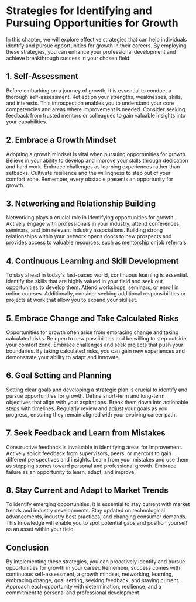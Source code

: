 Strategies for Identifying and Pursuing Opportunities for Growth
=========================================================================

In this chapter, we will explore effective strategies that can help individuals identify and pursue opportunities for growth in their careers. By employing these strategies, you can enhance your professional development and achieve breakthrough success in your chosen field.

1\. Self-Assessment
------------------

Before embarking on a journey of growth, it is essential to conduct a thorough self-assessment. Reflect on your strengths, weaknesses, skills, and interests. This introspection enables you to understand your core competencies and areas where improvement is needed. Consider seeking feedback from trusted mentors or colleagues to gain valuable insights into your capabilities.

2\. Embrace a Growth Mindset
---------------------------

Adopting a growth mindset is vital when pursuing opportunities for growth. Believe in your ability to develop and improve your skills through dedication and hard work. Embrace challenges as learning experiences rather than setbacks. Cultivate resilience and the willingness to step out of your comfort zone. Remember, every obstacle presents an opportunity for growth.

## 3. Networking and Relationship Building

Networking plays a crucial role in identifying opportunities for growth. Actively engage with professionals in your industry, attend conferences, seminars, and join relevant industry associations. Building strong relationships within your network opens doors to new prospects and provides access to valuable resources, such as mentorship or job referrals.

4\. Continuous Learning and Skill Development
--------------------------------------------

To stay ahead in today's fast-paced world, continuous learning is essential. Identify the skills that are highly valued in your field and seek out opportunities to develop them. Attend workshops, seminars, or enroll in online courses. Additionally, consider seeking additional responsibilities or projects at work that allow you to expand your skillset.

5\. Embrace Change and Take Calculated Risks
-------------------------------------------

Opportunities for growth often arise from embracing change and taking calculated risks. Be open to new possibilities and be willing to step outside your comfort zone. Embrace challenges and seek projects that push your boundaries. By taking calculated risks, you can gain new experiences and demonstrate your ability to adapt and innovate.

6\. Goal Setting and Planning
----------------------------

Setting clear goals and developing a strategic plan is crucial to identify and pursue opportunities for growth. Define short-term and long-term objectives that align with your aspirations. Break them down into actionable steps with timelines. Regularly review and adjust your goals as you progress, ensuring they remain aligned with your evolving career path.

7\. Seek Feedback and Learn from Mistakes
----------------------------------------

Constructive feedback is invaluable in identifying areas for improvement. Actively solicit feedback from supervisors, peers, or mentors to gain different perspectives and insights. Learn from your mistakes and use them as stepping stones toward personal and professional growth. Embrace failure as an opportunity to learn, adapt, and improve.

8\. Stay Current and Adapt to Market Trends
------------------------------------------

To identify emerging opportunities, it is essential to stay current with market trends and industry developments. Stay updated on technological advancements, industry best practices, and changing consumer demands. This knowledge will enable you to spot potential gaps and position yourself as an asset within your field.

Conclusion
----------

By implementing these strategies, you can proactively identify and pursue opportunities for growth in your career. Remember, success comes with continuous self-assessment, a growth mindset, networking, learning, embracing change, goal setting, seeking feedback, and staying current. Approach each opportunity with determination, resilience, and a commitment to personal and professional development.
